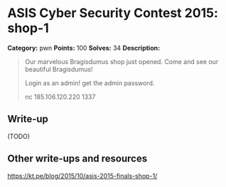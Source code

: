 # ASIS Cyber Security Contest 2015: shop-1

**Category:** pwn
**Points:** 100
**Solves:** 34
**Description:**

> Our marvelous Bragisdumus shop just opened. Come and see our beautiful Bragisdumus!
> 
> Login as an admin! get the admin password.
> 
> nc 185.106.120.220 1337

## Write-up

(TODO)

## Other write-ups and resources

https://kt.pe/blog/2015/10/asis-2015-finals-shop-1/
